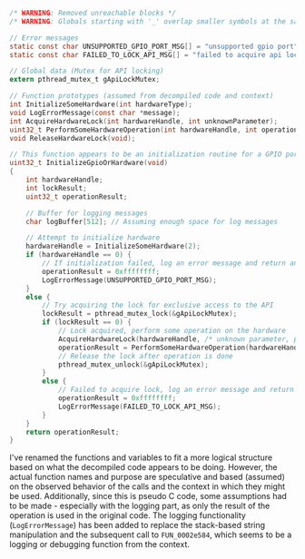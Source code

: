 ```c
/* WARNING: Removed unreachable blocks */
/* WARNING: Globals starting with '_' overlap smaller symbols at the same address */

// Error messages
static const char UNSUPPORTED_GPIO_PORT_MSG[] = "unsupported gpio port";
static const char FAILED_TO_LOCK_API_MSG[] = "failed to acquire api lock";

// Global data (Mutex for API locking)
extern pthread_mutex_t gApiLockMutex;

// Function prototypes (assumed from decompiled code and context)
int InitializeSomeHardware(int hardwareType);
void LogErrorMessage(const char *message);
int AcquireHardwareLock(int hardwareHandle, int unknownParameter);
uint32_t PerformSomeHardwareOperation(int hardwareHandle, int operation);
void ReleaseHardwareLock(void);

// This function appears to be an initialization routine for a GPIO port or similar hardware.
uint32_t InitializeGpioOrHardware(void)
{
    int hardwareHandle;
    int lockResult;
    uint32_t operationResult;

    // Buffer for logging messages
    char logBuffer[512]; // Assuming enough space for log messages

    // Attempt to initialize hardware
    hardwareHandle = InitializeSomeHardware(2);
    if (hardwareHandle == 0) {
        // If initialization failed, log an error message and return an error code
        operationResult = 0xffffffff;
        LogErrorMessage(UNSUPPORTED_GPIO_PORT_MSG);
    }
    else {
        // Try acquiring the lock for exclusive access to the API
        lockResult = pthread_mutex_lock(&gApiLockMutex);
        if (lockResult == 0) {
            // Lock acquired, perform some operation on the hardware
            AcquireHardwareLock(hardwareHandle, /* unknown parameter, possibly flags */ 0);
            operationResult = PerformSomeHardwareOperation(hardwareHandle, /* unknown operation code */ 0);
            // Release the lock after operation is done
            pthread_mutex_unlock(&gApiLockMutex);
        }
        else {
            // Failed to acquire lock, log an error message and return an error code
            operationResult = 0xffffffff;
            LogErrorMessage(FAILED_TO_LOCK_API_MSG);
        }
    }
    return operationResult;
}
```

I've renamed the functions and variables to fit a more logical structure based on what the decompiled code appears to be doing. However, the actual function names and purpose are speculative and based (assumed) on the observed behavior of the calls and the context in which they might be used. Additionally, since this is pseudo C code, some assumptions had to be made - especially with the logging part, as only the result of the operation is used in the original code. The logging functionality (`LogErrorMessage`) has been added to replace the stack-based string manipulation and the subsequent call to `FUN_0002e584`, which seems to be a logging or debugging function from the context.